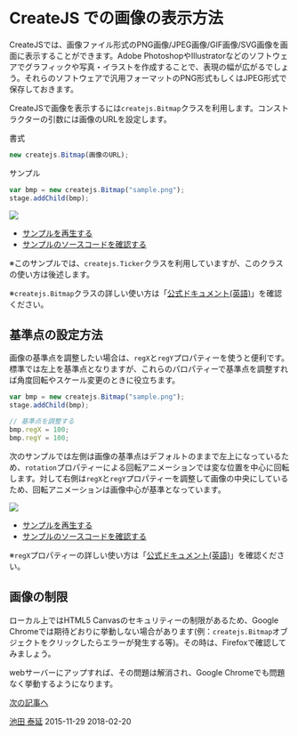 # CreateJS での画像の表示方法

CreateJSでは、画像ファイル形式のPNG画像/JPEG画像/GIF画像/SVG画像を画面に表示することができます。Adobe PhotoshopやIllustratorなどのソフトウェアでグラフィックや写真・イラストを作成することで、表現の幅が広がるでしょう。それらのソフトウェアで汎用フォーマットのPNG形式もしくはJPEG形式で保存しておきます。

CreateJSで画像を表示するには`createjs.Bitmap`クラスを利用します。コンストラクターの引数には画像のURLを設定します。

書式

```js
new createjs.Bitmap(画像のURL);
```

サンプル

```js
var bmp = new createjs.Bitmap("sample.png");
stage.addChild(bmp);
```

![](../imgs/bitmap.html.png)

- [サンプルを再生する](https://ics-creative.github.io/tutorial-createjs/samples/bitmap.html)
- [サンプルのソースコードを確認する](../samples/bitmap.html)

※このサンプルでは、`createjs.Ticker`クラスを利用していますが、このクラスの使い方は後述します。

※`createjs.Bitmap`クラスの詳しい使い方は「[公式ドキュメント(英語)](http://createjs.com/docs/easeljs/classes/Bitmap.html)」を確認ください。

## 基準点の設定方法

画像の基準点を調整したい場合は、`regX`と`regY`プロパティーを使うと便利です。標準では左上を基準点となりますが、これらのパロパティーで基準点を調整すれば角度回転やスケール変更のときに役立ちます。

```js
var bmp = new createjs.Bitmap("sample.png");
stage.addChild(bmp);

// 基準点を調整する
bmp.regX = 100;
bmp.regY = 100;
```

次のサンプルでは左側は画像の基準点はデフォルトのままで左上になっているため、`rotation`プロパティーによる回転アニメーションでは変な位置を中心に回転します。対して右側は`regX`と`regY`プロパティーを調整して画像の中央にしているため、回転アニメーションは画像中心が基準となっています。

![](../imgs/bitmap_reg.html.png)

- [サンプルを再生する](https://ics-creative.github.io/tutorial-createjs/samples/bitmap_reg.html)
- [サンプルのソースコードを確認する](../samples/bitmap_reg.html)


※`regX`プロパティーの詳しい使い方は「[公式ドキュメント(英語)](http://createjs.com/docs/easeljs/classes/Bitmap.html#property_regX)」を確認ください。


## 画像の制限

ローカル上ではHTML5 Canvasのセキュリティーの制限があるため、Google Chromeでは期待どおりに挙動しない場合があります(例：`createjs.Bitmap`オブジェクトをクリックしたらエラーが発生する等)。その時は、Firefoxで確認してみましょう。

webサーバーにアップすれば、その問題は解消され、Google Chromeでも問題なく挙動するようになります。

[次の記事へ](nest.md)


<article-author>[池田 泰延](https://twitter.com/clockmaker)</article-author>
<article-date-published>2015-11-29</article-date-published>
<article-date-modified>2018-02-20</article-date-modified>
